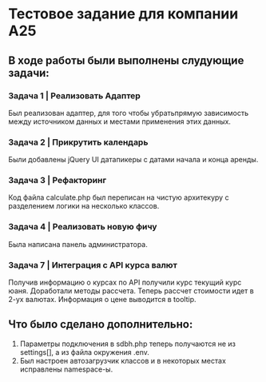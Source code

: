 # Тестовое задание для компании А25

## В ходе работы были выполнены слудующие задачи:
### Задача 1 | Реализовать Адаптер
Был реализован адаптер, для того чтобы убратьпрямую зависимость между источником данных и местами применения этих данных.
### Задача 2 | Прикрутить календарь
Были добавлены jQuery UI датапикеры с датами начала и конца аренды. 
### Задача 3 | Рефакторинг
Код файла calculate.php был переписан на чистую архитекуру с разделением логики на несколько классов.
### Задача 4 | Реализовать новую фичу
Была написана панель администратора.
### Задача 7 | Интеграция с API курса валют
Получив информацию о курсах по API получили курс текущий курс юаня. Доработали методы рассчета. Теперь рассчет стоимости идет в 2-ух валютах. Информация о цене выводится в tooltip.


## Что было сделано дополнительно:
1. Параметры подключения в sdbh.php теперь получаются не из settings[], а из файла окружения .env.
2. Был настроен автозагрузчик классов и в некоторых местах исправлены namespace-ы.